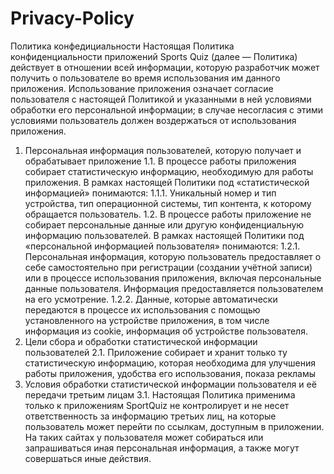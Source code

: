 # Privacy-Policy
Политика конфедициальности
Настоящая Политика конфиденциальности приложений Sports Quiz (далее — Политика) действует в отношении всей информации, которую разработчик может получить о пользователе во время использования им данного приложения.
Использование приложения означает согласие пользователя с настоящей Политикой и указанными в ней условиями обработки его персональной информации; в случае несогласия с этими условиями пользователь должен воздержаться от использования приложения.
1. Персональная информация пользователей, которую получает и обрабатывает приложение 1.1. В процессе работы приложения собирает статистическую информацию, необходимую для работы приложения. В рамках настоящей Политики под «статистической информацией» понимаются: 1.1.1. Уникальный номер и тип устройства, тип операционной системы, тип контента, к которому обращается пользователь. 1.2. В процессе работы приложение не собирает персональные данные или другую конфиденциальную информацию пользователей. В рамках настоящей Политики под «персональной информацией пользователя» понимаются: 1.2.1. Персональная информация, которую пользователь предоставляет о себе самостоятельно при регистрации (создании учётной записи) или в процессе использования приложения, включая персональные данные пользователя. Информация предоставляется пользователем на его усмотрение. 1.2.2. Данные, которые автоматически передаются в процессе их использования с помощью установленного на устройстве приложения, в том числе информация из cookie, информация об устройстве пользователя. 
2. Цели сбора и обработки статистической информации пользователей 2.1. Приложение собирает и хранит только ту статистическую информацию, которая необходима для улучшения работы приложения, удобства его использования, показа рекламы 
3. Условия обработки статистической информации пользователя и её передачи третьим лицам 3.1. Настоящая Политика применима только к приложениям SportQuiz не контролирует и не несет ответственность за информацию третьих лиц, на которые пользователь может перейти по ссылкам, доступным в приложении. На таких сайтах у пользователя может собираться или запрашиваться иная персональная информация, а также могут совершаться иные действия. 
